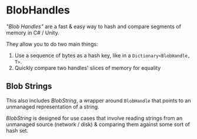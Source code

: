 # BlobHandles
_"Blob Handles"_ are a fast & easy way to hash and compare segments of memory in C# / Unity.

They allow you to do two main things:
1) Use a sequence of bytes as a hash key, like in a `Dictionary<BlobHandle, T>`.
2) Quickly compare two handles' slices of memory for equality

## Blob Strings
This also includes _BlobString_, a wrapper around `BlobHandle` that points to an unmanaged representation of a string. 

_BlobString_ is designed for use cases that involve reading strings from an unmanaged source (network / disk) & comparing them against some sort of hash set.  


